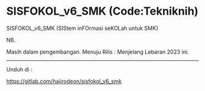 # SISFOKOL_v6_SMK (Code:Tekniknih)

SISFOKOL_v6_SMK (SIStem inFOrmasi seKOLah untuk SMK)


NB. 

Masih dalam pengembangan. Menuju Rilis : Menjelang Lebaran 2023 ini.

---

Unduh di : 


https://gitlab.com/hajirodeon/sisfokol_v6_smk
